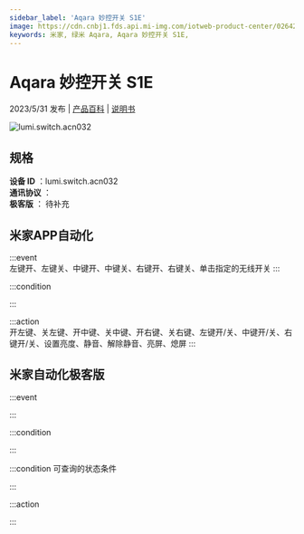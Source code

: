 ```yaml
---
sidebar_label: 'Aqara 妙控开关 S1E'
image: https://cdn.cnbj1.fds.api.mi-img.com/iotweb-product-center/026421d6e568e3d178dad2679fcbd7df_1680592010613.png?GalaxyAccessKeyId=AKVGLQWBOVIRQ3XLEW&Expires=9223372036854775807&Signature=YcL27q43JNhNaf3Q8zVOld1REWg=
keywords: 米家, 绿米 Aqara, Aqara 妙控开关 S1E, 
---
```

# Aqara 妙控开关 S1E

2023/5/31 发布 | [产品百科](https://home.mi.com/webapp/content/baike/product/index.html?model=lumi.switch.acn032/) | [说明书](https://home.mi.com/views/introduction.html?model=lumi.switch.acn032&region=cn)

![lumi.switch.acn032](https://cdn.cnbj1.fds.api.mi-img.com/iotweb-product-center/026421d6e568e3d178dad2679fcbd7df_1680592010613.png?GalaxyAccessKeyId=AKVGLQWBOVIRQ3XLEW&Expires=9223372036854775807&Signature=YcL27q43JNhNaf3Q8zVOld1REWg=)

## 规格  
> 
**设备 ID** ：lumi.switch.acn032  
**通讯协议** ：  
**极客版**  ： 待补充 


## 米家APP自动化  

:::event  
左键开、左键关、中键开、中键关、右键开、右键关、单击指定的无线开关
:::

:::condition  

:::

:::action   
开左键、关左键、开中键、关中键、开右键、关右键、左键开/关、中键开/关、右键开/关、设置亮度、静音、解除静音、亮屏、熄屏
:::

## 米家自动化极客版  

:::event  

:::

:::condition  

:::

:::condition 可查询的状态条件  

:::

:::action  

:::

        
